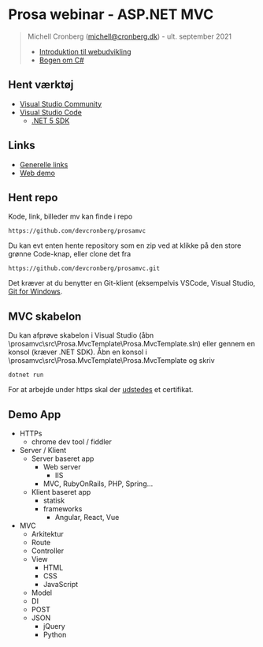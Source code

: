 # Prosa webinar - ASP.NET MVC

> Michell Cronberg (michell@cronberg.dk) - ult. september 2021
>
> - [Introduktion til webudvikling](https://www.introweb.dk)
> - [Bogen om C#](https://www.bogenomcsharp.dk)

## Hent værktøj

- [Visual Studio Community](https://visualstudio.microsoft.com/vs/community/)
- [Visual Studio Code](https://code.visualstudio.com/)
  - [.NET 5 SDK](https://dotnet.microsoft.com/download/dotnet/5.0)

## Links

- [Generelle links](https://github.com/devcronberg/kursus)
- [Web demo](http://webdemo.cronberg.dk/)

## Hent repo

Kode, link, billeder mv kan finde i repo

```
https://github.com/devcronberg/prosamvc
```

Du kan evt enten hente repository som en zip ved at klikke på den store grønne Code-knap, eller clone det fra

```
https://github.com/devcronberg/prosamvc.git
```

Det kræver at du benytter en Git-klient (eksempelvis VSCode, Visual Studio, [Git for Windows](https://gitforwindows.org/).

## MVC skabelon

Du kan afprøve skabelon i Visual Studio (åbn \prosamvc\src\Prosa.MvcTemplate\Prosa.MvcTemplate.sln) eller gennem en konsol (kræver .NET SDK). Åbn en konsol i \prosamvc\src\Prosa.MvcTemplate\Prosa.MvcTemplate og skriv

```
dotnet run
```

For at arbejde under https skal der [udstedes](https://www.hanselman.com/blog/developing-locally-with-aspnet-core-under-https-ssl-and-selfsigned-certs) et certifikat.

## Demo App

- HTTPs
  - chrome dev tool / fiddler
- Server / Klient
  - Server baseret app
    - Web server
      - IIS
    - MVC, RubyOnRails, PHP, Spring...
  - Klient baseret app
    - statisk
    - frameworks
      - Angular, React, Vue
- MVC
  - Arkitektur
  - Route
  - Controller
  - View
    - HTML
    - CSS
    - JavaScript
  - Model
  - DI
  - POST
  - JSON
    - jQuery
    - Python

